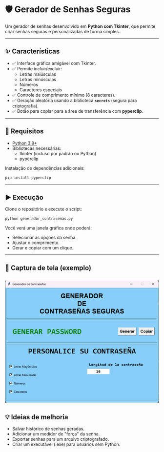 # 🛡️ Gerador de Senhas Seguras

Um gerador de senhas desenvolvido em **Python com Tkinter**, que permite criar senhas seguras e personalizadas de forma simples.

---

## ✨ Características

- ✅ Interface gráfica amigável com Tkinter.
- ✅ Permite incluir/excluir:
  - Letras maiúsculas
  - Letras minúsculas
  - Números
  - Caracteres especiais
- ✅ Controle de comprimento mínimo (8 caracteres).
- ✅ Geração aleatória usando a biblioteca **`secrets`** (segura para criptografia).
- ✅ Botão para copiar para a área de transferência com **pyperclip**.

---

## 🚀 Requisitos

- [Python 3.8+](https://www.python.org/downloads/)  
- Bibliotecas necessárias:  
  - tkinter (incluso por padrão no Python)  
  - pyperclip  

Instalação de dependências adicionais:

```bash
pip install pyperclip
```
---

## ▶️ Execução
Clone o repositório e execute o script:

```bash
python generador_contraseñas.py
```

Você verá uma janela gráfica onde poderá:

- Selecionar as opções da senha.
- Ajustar o comprimento.
- Gerar e copiar com um clique.

---
## 📸 Captura de tela (exemplo)

![Gerador de senhas](https://github.com/albertoh88/generador_de_contrasenhas/blob/main/generador_de_contrasenhas.png)
---

## 💡 Ideias de melhoria

- Salvar histórico de senhas geradas.
- Adicionar um medidor de "força" da senha.
- Exportar senhas para um arquivo criptografado.
- Criar um executável (.exe) para usuários sem Python.
